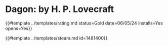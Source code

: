# Dagon: by H. P. Lovecraft

{{#template ../templates/rating.md status=Gold date=06/05/24 installs=Yes opens=Yes}}

{{#template ../templates/steam.md id=1481400}}